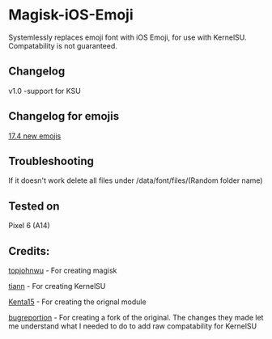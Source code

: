 # Magisk-iOS-Emoji
Systemlessly replaces emoji font with iOS Emoji, for use with KernelSU. Compatability is not guaranteed. 

## Changelog
v1.0
-support for KSU

## Changelog for emojis
[17.4 new emojis](https://blog.emojipedia.org/ios-17-4-emoji-changelog/)

## Troubleshooting 
If it doesn't work delete all files under /data/font/files/(Random folder name)

## Tested on
Pixel 6 (A14)


## Credits:
[topjohnwu](https://github.com/topjohnwu) - For creating magisk

[tiann](https://github.com/tiann) - For creating KernelSU

[Kenta15](https://github.com/Keinta15) - For creating the orignal module

[bugreportion](https://github.com/bugreportion) - For creating a fork of the original. The changes they made let me understand what I needed to do to add raw compatability for KernelSU

